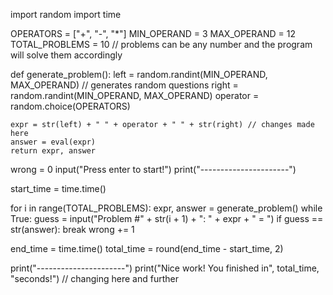 
import random
import time

OPERATORS = ["+", "-", "*"]
MIN_OPERAND = 3
MAX_OPERAND = 12
TOTAL_PROBLEMS = 10 // problems can be any number and the program will solve them accordingly


def generate_problem():
    left = random.randint(MIN_OPERAND, MAX_OPERAND) // generates random questions
    right = random.randint(MIN_OPERAND, MAX_OPERAND)
    operator = random.choice(OPERATORS)

    expr = str(left) + " " + operator + " " + str(right) // changes made here
    answer = eval(expr)
    return expr, answer


wrong = 0
input("Press enter to start!")
print("----------------------")

start_time = time.time()

for i in range(TOTAL_PROBLEMS):
    expr, answer = generate_problem()
    while True:
        guess = input("Problem #" + str(i + 1) + ": " + expr + " = ")
        if guess == str(answer):
            break
        wrong += 1

end_time = time.time()
total_time = round(end_time - start_time, 2)

print("----------------------")
print("Nice work! You finished in", total_time, "seconds!") // changing here and further
